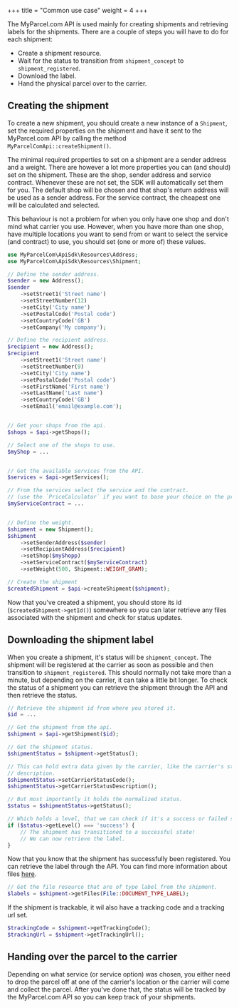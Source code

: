 +++
title = "Common use case"
weight = 4
+++

The MyParcel.com API is used mainly for creating shipments and retrieving labels for the shipments. There are a couple of steps you will have to do for each shipment:
- Create a shipment resource.
- Wait for the status to transition from `shipment_concept` to `shipment_registered`.
- Download the label.
- Hand the physical parcel over to the carrier.

## Creating the shipment
To create a new shipment, you should create a new instance of a `Shipment`, set the required properties on the shipment and have it sent to the MyParcel.com API by calling the method `MyParcelComApi::createShipment()`.

The minimal required properties to set on a shipment are a sender address and a weight. There are however a lot more properties you can (and should) set on the shipment. These are the shop, sender address and service contract. Whenever these are not set, the SDK will automatically set them for you. The default shop will be chosen and that shop's return address will be used as a sender address. For the service contract, the cheapest one will be calculated and selected.

This behaviour is not a problem for when you only have one shop and don't mind what carrier you use. However, when you have more than one shop, have multiple locations you want to send from or want to select the service (and contract) to use, you should set (one or more of) these values.


```php
use MyParcelCom\ApiSdk\Resources\Address;
use MyParcelCom\ApiSdk\Resources\Shipment;

// Define the sender address.
$sender = new Address();
$sender
    ->setStreet1('Street name')
    ->setStreetNumber(12)
    ->setCity('City name')
    ->setPostalCode('Postal code')
    ->setCountryCode('GB')
    ->setCompany('My company');

// Define the recipient address.
$recipient = new Address();
$recipient
    ->setStreet1('Street name')
    ->setStreetNumber(9)
    ->setCity('City name')
    ->setPostalCode('Postal code')
    ->setFirstName('First name')
    ->setLastName('Last name')
    ->setCountryCode('GB')
    ->setEmail('email@example.com');


// Get your shops from the api.
$shops = $api->getShops();

// Select one of the shops to use.
$myShop = ...


// Get the available services from the API.
$services = $api->getServices();

// From the services select the service and the contract.
// (use the `PriceCalculator` if you want to base your choice on the price)
$myServiceContract = ...


// Define the weight.
$shipment = new Shipment();
$shipment
    ->setSenderAddress($sender)
    ->setRecipientAddress($recipient)
    ->setShop($myShopp)
    ->setServiceContract($myServiceContract)
    ->setWeight(500, Shipment::WEIGHT_GRAM);

// Create the shipment
$createdShipment = $api->createShipment($shipment);
```

Now that you've created a shipment, you should store its id (`$createdShipment->getId()`) somewhere so you can later retrieve any files associated with the shipment and check for status updates.

## Downloading the shipment label
When you create a shipment, it's status will be `shipment_concept`. The shipment will be registered at the carrier as soon as possible and then transition to `shipment_registered`. This should normally not take more than a minute, but depending on the carrier, it can take a little bit longer. To check the status of a shipment you can retrieve the shipment through the API and then retrieve the status.

```php
// Retrieve the shipment id from where you stored it.
$id = ...

// Get the shipment from the api.
$shipment = $api->getShipment($id);

// Get the shipment status.
$shipmentStatus = $shipment->getStatus();

// This can hold extra data given by the carrier, like the carrier's status code
// description.
$shipmentStatus->setCarrierStatusCode();
$shipmentStatus->getCarrierStatusDescription();

// But most importantly it holds the normalized status.
$status = $shipmentStatus->getStatus();

// Which holds a level, that we can check if it's a success or failed status.
if ($status->getLevel() === 'success') {
    // The shipment has transitioned to a successful state!
    // We can now retrieve the label.
}
```

Now that you know that the shipment has successfully been registered. You can retrieve the label through the API. You can find more information about files [here](/php-SDK/retrieving-resources/#files).

```php
// Get the file resource that are of type label from the shipment.
$labels = $shipment->getFiles(File::DOCUMENT_TYPE_LABEL);
```

If the shipment is trackable, it wil also have a tracking code and a tracking url set.

```php
$trackingCode = $shipment->getTrackingCode();
$trackingUrl = $shipment->getTrackingUrl();
```

## Handing over the parcel to the carrier
Depending on what service (or service option) was chosen, you either need to drop the parcel off at one of the carrier's location or the carrier will come and collect the parcel. After you've done that, the status will be tracked by the MyParcel.com API so you can keep track of your shipments.
